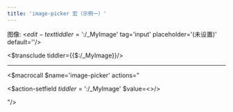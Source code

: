 ```yaml
---
title: 'image-picker 宏（示例一）'
---
```


图像: <$edit-text tiddler='$:/_MyImage' tag='input' placeholder='(未设置)' default=''/>

<$transclude tiddler={{$:/_MyImage}}/>

---

<$macrocall $name='image-picker' actions="

<$action-setfield $tiddler='$:/_MyImage' $value=<<imageTitle>>/>

"/>